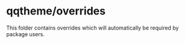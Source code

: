 # qqtheme/overrides

This folder contains overrides which will automatically be required by package users.
